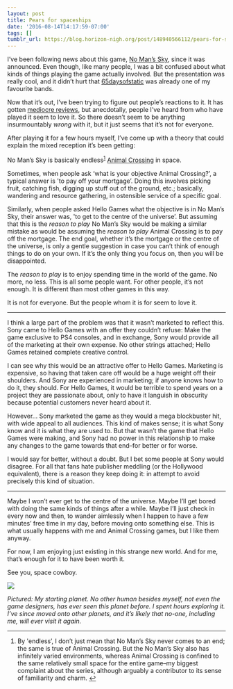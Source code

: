 ```yaml
---
layout: post
title: Pears for spaceships
date: '2016-08-14T14:17:59-07:00'
tags: []
tumblr_url: https://blog.horizon-nigh.org/post/148940566112/pears-for-spaceships
---
```

I’ve been following news about this game, [No Man’s Sky](http://opencritic.com/game/2393/no-mans-sky), since it was announced. Even though, like many people, I was a bit confused about what kinds of things playing the game actually involved. But the presentation was really cool, and it didn’t hurt that [65daysofstatic](https://itun.es/us/gspFl) was already one of my favourite bands.

Now that it’s out, I’ve been trying to figure out people’s reactions to it. It has gotten [mediocre reviews](http://opencritic.com/game/2393/no-mans-sky), but anecdotally, people I’ve heard from who have played it seem to love it. So there doesn’t seem to be anything insurmountably _wrong_ with it, but it just seems that it’s not for everyone.

After playing it for a few hours myself, I’ve come up with a theory that could explain the mixed reception it’s been getting:

No Man’s Sky is basically endless<sup id="fnref:1"><a href="#fn:1" class="footnote-ref" role="doc-noteref">1</a></sup> [Animal Crossing](https://en.wikipedia.org/wiki/Animal_Crossing) in space.

Sometimes, when people ask ‘what is your objective Animal Crossing?’, a typical answer is 'to pay off your mortgage’. Doing this involves picking fruit, catching fish, digging up stuff out of the ground, etc.; basically, wandering and resource gathering, in ostensible service of a specific goal.

Similarly, when people asked Hello Games what the objective is in No Man’s Sky, their answer was, 'to get to the centre of the universe’. But assuming that this is the _reason to play_ No Man’s Sky would be making a similar mistake as would be assuming the _reason to play_ Animal Crossing is to pay off the mortgage. The end goal, whether it’s the mortgage or the centre of the universe, is only a gentle suggestion in case you can’t think of enough things to do on your own. If it’s the only thing you focus on, then you will be disappointed.

The _reason to play_ is to enjoy spending time in the world of the game. No more, no less. This is all some people want. For other people, it’s not enough. It is different than most other games in this way.

It is not for everyone. But the people whom it is for seem to love it.

* * *

I think a large part of the problem was that it wasn’t marketed to reflect this. Sony came to Hello Games with an offer they couldn’t refuse: Make the game exclusive to PS4 consoles, and in exchange, Sony would provide all of the marketing at their own expense. No other strings attached; Hello Games retained complete creative control.

I can see why this would be an attractive offer to Hello Games. Marketing is expensive, so having that taken care off would be a huge weight off their shoulders. And Sony are experienced in marketing; if anyone knows how to do it, they should. For Hello Games, it would be terrible to spend years on a project they are passionate about, only to have it languish in obscurity because potential customers never heard about it.

However… Sony marketed the game as they would a mega blockbuster hit, with wide appeal to all audiences. This kind of makes sense; it is what Sony know and it is what they are used to. But that wasn’t the game that Hello Games were making, and Sony had no power in this relationship to make any changes to the game towards that end–for better or for worse.

I would say for better, without a doubt. But I bet some people at Sony would disagree. For all that fans hate publisher meddling (or the Hollywood equivalent), there is a reason they keep doing it: in attempt to avoid precisely this kind of situation.

* * *

Maybe I won’t ever get to the centre of the universe. Maybe I’ll get bored with doing the same kinds of things after a while. Maybe I’ll just check in every now and then, to wander aimlessly when I happen to have a few minutes’ free time in my day, before moving onto something else. This is what usually happens with me and Animal Crossing games, but I like them anyway.

For now, I am enjoying just existing in this strange new world. And for me, that’s enough for it to have been worth it.

See you, space cowboy.

![](http://horizon-nigh.s3.amazonaws.com/blog-media/no-mans-sky.jpeg)

_Pictured: My starting planet. No other human besides myself, not even the game designers, has ever seen this planet before. I spent hours exploring it. I’ve since moved onto other planets, and it’s likely that no-one, including me, will ever visit it again._

* * *

1. By 'endless’, I don’t just mean that No Man’s Sky never comes to an end; the same is true of Animal Crossing. But the No Man’s Sky also has infinitely varied environments, whereas Animal Crossing is confined to the same relatively small space for the entire game–my biggest complaint about the series, although arguably a contributor to its sense of familiarity and charm.&nbsp;[↩︎](#fnref:1)

